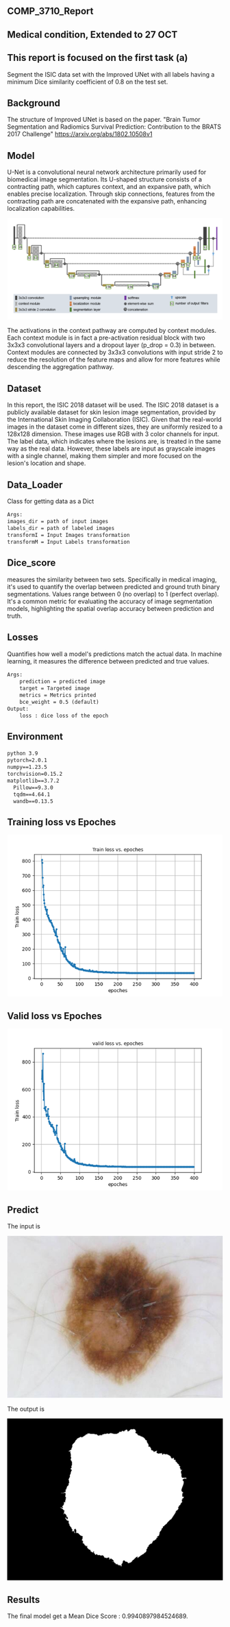 ## COMP_3710_Report

## Medical condition, Extended to 27 OCT

## This report is focused on the first task (a)
   Segment the ISIC data set with the Improved UNet
   with all labels having a minimum Dice similarity coefficient of 0.8 on the test set.

## Background
The structure of Improved UNet is based on the paper. 
"Brain Tumor Segmentation and Radiomics Survival Prediction: Contribution to the BRATS 2017 Challenge" 
https://arxiv.org/abs/1802.10508v1


## Model
   U-Net is a convolutional neural network architecture primarily used for biomedical image segmentation. 
   Its U-shaped structure consists of a contracting path, which captures context, and an expansive path,
   which enables precise localization. Through skip connections, features from the contracting path are concatenated
   with the expansive path, enhancing localization capabilities.

   ![Unet](./additional_images/unet.png)

   The activations in the context pathway are computed by context modules. 
   Each context module is in fact a pre-activation residual block with two 3x3x3 convolutional 
   layers and a dropout layer (p_drop = 0.3) in between. Context modules are connected 
   by 3x3x3 convolutions with input stride 2 to reduce the resolution of the feature maps and allow 
   for more features while descending the aggregation pathway.

## Dataset
   In this report, the ISIC 2018 dataset will be used. 
   The ISIC 2018 dataset is a publicly available dataset for skin lesion image segmentation,
   provided by the International Skin Imaging Collaboration (ISIC). Given that the real-world
   images in the dataset come in different sizes, they are uniformly resized to a 128x128 dimension.
   These images use RGB with 3 color channels for input. The label data, which indicates where the lesions are,
   is treated in the same way as the real data. However, these labels are input as grayscale images with a single channel,
   making them simpler and more focused on the lesion's location and shape.


## Data_Loader
Class for getting data as a Dict

    Args: 
    images_dir = path of input images
    labels_dir = path of labeled images 
    transformI = Input Images transformation 
    transformM = Input Labels transformation 
   
## Dice_score
measures the similarity between two sets. 
Specifically in medical imaging, it's used to quantify the overlap 
between predicted and ground truth binary segmentations.
Values range between 0 (no overlap) to 1 (perfect overlap). 
It's a common metric for evaluating the accuracy of image segmentation models, 
highlighting the spatial overlap accuracy between prediction and truth.

## Losses
Quantifies how well a model's predictions match the actual data. 
In machine learning, it measures the difference between predicted and true values. 

    Args:
        prediction = predicted image
        target = Targeted image
        metrics = Metrics printed
        bce_weight = 0.5 (default)
    Output:
        loss : dice loss of the epoch

## Environment
    python 3.9    
    pytorch=2.0.1
    numpy==1.23.5
    torchvision=0.15.2
    matplotlib==3.7.2
      Pillow==9.3.0
      tqdm==4.64.1
      wandb==0.13.5

## Training loss vs Epoches

   ![train_vs_Epoches](./additional_Images/Train_loss_vs_Epoches.png)


## Valid loss vs Epoches

   ![valid_vs_epoches](./additional_Images/valid_loss_vs_epoches.png)


## Predict
   The input is 

   ![Input](./additional_Images/ISIC_0000003.jpg)


   The output is  

   ![Output](./additional_Images/ISIC_0000003_out.jpg)


    
## Results
   The final model get a Mean Dice Score : 0.9940897984524689.


   












